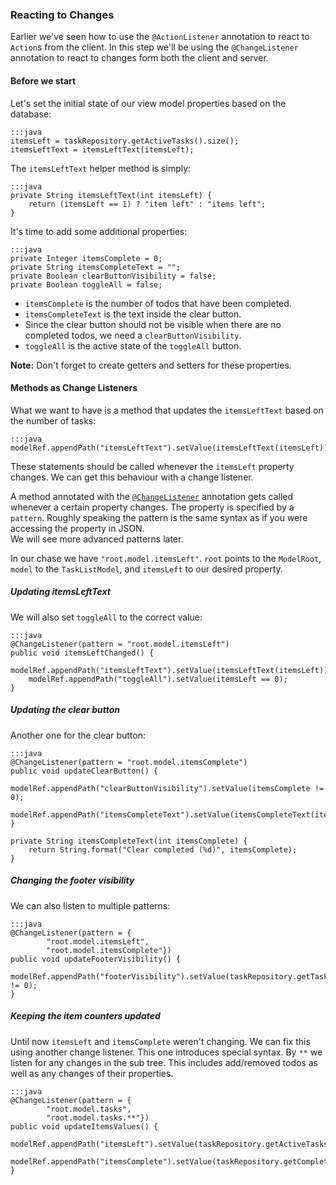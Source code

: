 ### Reacting to Changes

Earlier we've seen how to use the `@ActionListener` annotation to react to `Action`s from the client.
In this step we'll be using the `@ChangeListener` annotation to react to changes form both the client and server.

#### Before we start

Let's set the initial state of our view model properties based on the database:

    :::java
    itemsLeft = taskRepository.getActiveTasks().size();
    itemsLeftText = itemsLeftText(itemsLeft);

The `itemsLeftText` helper method is simply:

    :::java
    private String itemsLeftText(int itemsLeft) {
        return (itemsLeft == 1) ? "item left" : "items left";
    }

It's time to add some additional properties:

    :::java
    private Integer itemsComplete = 0;
    private String itemsCompleteText = "";
    private Boolean clearButtonVisibility = false;
    private Boolean toggleAll = false;
    
* `itemsComplete` is the number of todos that have been completed.
* `itemsCompleteText` is the text inside the clear button.
* Since the clear button should not be visible when there are no completed todos, we need a `clearButtonVisibility`.
* `toggleAll` is the active state of the `toggleAll` button.

<div class="alert alert-info">
    <strong>Note:</strong>
    Don't forget to create getters and setters for these properties.
</div>

#### Methods as Change Listeners

What we want to have is a method that updates the `itemsLeftText` based on the number of tasks:

    :::java
    modelRef.appendPath("itemsLeftText").setValue(itemsLeftText(itemsLeft));

These statements should be called whenever the `itemsLeft` property changes.
We can get this behaviour with a change listener.

A method annotated with the [`@ChangeListener`][1] annotation gets called whenever a certain property changes.
The property is specified by a `pattern`.
Roughly speaking the pattern is the same syntax as if you were accessing the property in JSON.  
We will see more advanced patterns later.

In our chase we have `"root.model.itemsLeft"`.
`root` points to the `ModelRoot`, `model` to the `TaskListModel`, and `itemsLeft` to our desired property.

##### Updating itemsLeftText

We will also set `toggleAll` to the correct value:

    :::java
    @ChangeListener(pattern = "root.model.itemsLeft")
    public void itemsLeftChanged() {
        modelRef.appendPath("itemsLeftText").setValue(itemsLeftText(itemsLeft));
        modelRef.appendPath("toggleAll").setValue(itemsLeft == 0);
    }
    
##### Updating the clear button
    
Another one for the clear button:

    :::java
    @ChangeListener(pattern = "root.model.itemsComplete")
    public void updateClearButton() {
        modelRef.appendPath("clearButtonVisibility").setValue(itemsComplete != 0);
        modelRef.appendPath("itemsCompleteText").setValue(itemsCompleteText(itemsComplete));
    }
    
    private String itemsCompleteText(int itemsComplete) {
        return String.format("Clear completed (%d)", itemsComplete);
    }
    
##### Changing the footer visibility 

We can also listen to multiple patterns: 

    :::java
    @ChangeListener(pattern = {
            "root.model.itemsLeft",
            "root.model.itemsComplete"})
    public void updateFooterVisibility() {
        modelRef.appendPath("footerVisibility").setValue(taskRepository.getTasks().size() != 0);
    }
    
##### Keeping the item counters updated
    
Until now `itemsLeft` and `itemsComplete` weren't changing.
We can fix this using another change listener.
This one introduces special syntax.
By `**` we listen for any changes in the sub tree. 
This includes add/removed todos as well as any changes of their properties.

    :::java
    @ChangeListener(pattern = {
            "root.model.tasks",
            "root.model.tasks.**"})
    public void updateItemsValues() {
        modelRef.appendPath("itemsLeft").setValue(taskRepository.getActiveTasks().size());
        modelRef.appendPath("itemsComplete").setValue(taskRepository.getCompletedTasks().size());
    }
    


[1]: #linkToDocu

